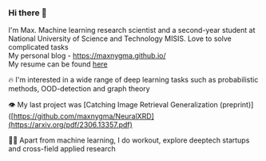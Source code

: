 ### Hi there 👋

<!-- ![competition](https://road-to-kaggle-grandmaster.vercel.app/api/badges/dwdkills/competition) -->
<!-- ![dataset](https://road-to-kaggle-grandmaster.vercel.app/api/badges/dwdkills/dataset)
![notebook](https://road-to-kaggle-grandmaster.vercel.app/api/badges/dwdkills/notebook)
![discussion](https://road-to-kaggle-grandmaster.vercel.app/api/badges/dwdkills/discussion) -->

I'm Max. Machine learning research scientist and a second-year student at National University of Science and Technology MISIS. Love to solve complicated tasks
<br>
My personal blog - https://maxnygma.github.io/
<br>
My resume can be found [here](https://cutt.ly/y3YvEbv)

🔥 I'm interested in a wide range of deep learning tasks such as probabilistic methods, OOD-detection and graph theory

👁️ My last project was [Catching Image Retrieval Generalization (preprint)]([https://github.com/maxnygma/NeuralXRD](https://arxiv.org/pdf/2306.13357.pdf)

👨‍💻 Apart from machine learning, I do workout, explore deeptech startups and cross-field applied research 
  


